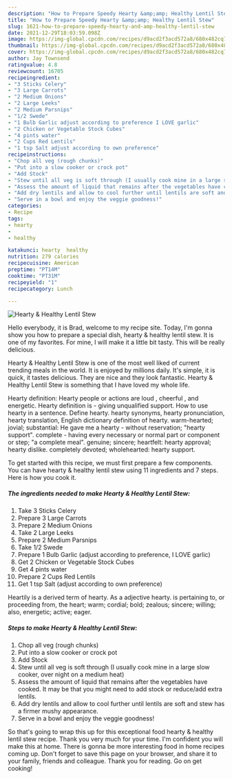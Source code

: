 ```yaml
---
description: "How to Prepare Speedy Hearty &amp;amp; Healthy Lentil Stew"
title: "How to Prepare Speedy Hearty &amp;amp; Healthy Lentil Stew"
slug: 1621-how-to-prepare-speedy-hearty-and-amp-healthy-lentil-stew
date: 2021-12-29T18:03:59.098Z
image: https://img-global.cpcdn.com/recipes/d9acd2f3acd572a8/680x482cq70/hearty-healthy-lentil-stew-recipe-main-photo.jpg
thumbnail: https://img-global.cpcdn.com/recipes/d9acd2f3acd572a8/680x482cq70/hearty-healthy-lentil-stew-recipe-main-photo.jpg
cover: https://img-global.cpcdn.com/recipes/d9acd2f3acd572a8/680x482cq70/hearty-healthy-lentil-stew-recipe-main-photo.jpg
author: Jay Townsend
ratingvalue: 4.8
reviewcount: 16705
recipeingredient:
- "3 Sticks Celery"
- "3 Large Carrots"
- "2 Medium Onions"
- "2 Large Leeks"
- "2 Medium Parsnips"
- "1/2 Swede"
- "1 Bulb Garlic adjust according to preference I LOVE garlic"
- "2 Chicken or Vegetable Stock Cubes"
- "4 pints water"
- "2 Cups Red Lentils"
- "1 tsp Salt adjust according to own preference"
recipeinstructions:
- "Chop all veg (rough chunks)"
- "Put into a slow cooker or crock pot"
- "Add Stock"
- "Stew until all veg is soft through (I usually cook mine in a large slow cooker, over night on a medium heat)"
- "Assess the amount of liquid that remains after the vegetables have cooked. It may be that you might need to add stock or reduce/add extra lentils."
- "Add dry lentils and allow to cool further until lentils are soft and stew has a firmer mushy appearance."
- "Serve in a bowl and enjoy the veggie goodness!"
categories:
- Recipe
tags:
- hearty
- 
- healthy

katakunci: hearty  healthy 
nutrition: 279 calories
recipecuisine: American
preptime: "PT14M"
cooktime: "PT31M"
recipeyield: "1"
recipecategory: Lunch

---
```



![Hearty &amp; Healthy Lentil Stew](https://img-global.cpcdn.com/recipes/d9acd2f3acd572a8/680x482cq70/hearty-healthy-lentil-stew-recipe-main-photo.jpg)

Hello everybody, it is Brad, welcome to my recipe site. Today, I'm gonna show you how to prepare a special dish, hearty &amp; healthy lentil stew. It is one of my favorites. For mine, I will make it a little bit tasty. This will be really delicious.

Hearty &amp; Healthy Lentil Stew is one of the most well liked of current trending meals in the world. It is enjoyed by millions daily. It's simple, it is quick, it tastes delicious. They are nice and they look fantastic. Hearty &amp; Healthy Lentil Stew is something that I have loved my whole life.

Hearty definition: Hearty people or actions are loud , cheerful , and energetic. Hearty definition is - giving unqualified support. How to use hearty in a sentence. Define hearty. hearty synonyms, hearty pronunciation, hearty translation, English dictionary definition of hearty. warm-hearted; jovial; substantial: He gave me a hearty - without reservation; &#34;hearty support&#34;. complete - having every necessary or normal part or component or step; &#34;a complete meal&#34;. genuine; sincere; heartfelt: hearty approval; hearty dislike. completely devoted; wholehearted: hearty support.


To get started with this recipe, we must first prepare a few components. You can have hearty &amp; healthy lentil stew using 11 ingredients and 7 steps. Here is how you cook it.

<!--inarticleads1-->

##### The ingredients needed to make Hearty &amp; Healthy Lentil Stew:

1. Take 3 Sticks Celery
1. Prepare 3 Large Carrots
1. Prepare 2 Medium Onions
1. Take 2 Large Leeks
1. Prepare 2 Medium Parsnips
1. Take 1/2 Swede
1. Prepare 1 Bulb Garlic (adjust according to preference, I LOVE garlic)
1. Get 2 Chicken or Vegetable Stock Cubes
1. Get 4 pints water
1. Prepare 2 Cups Red Lentils
1. Get 1 tsp Salt (adjust according to own preference)


Heartily is a derived term of hearty. As a adjective hearty. is pertaining to, or proceeding from, the heart; warm; cordial; bold; zealous; sincere; willing; also, energetic; active; eager. 

<!--inarticleads2-->

##### Steps to make Hearty &amp; Healthy Lentil Stew:

1. Chop all veg (rough chunks)
1. Put into a slow cooker or crock pot
1. Add Stock
1. Stew until all veg is soft through (I usually cook mine in a large slow cooker, over night on a medium heat)
1. Assess the amount of liquid that remains after the vegetables have cooked. It may be that you might need to add stock or reduce/add extra lentils.
1. Add dry lentils and allow to cool further until lentils are soft and stew has a firmer mushy appearance.
1. Serve in a bowl and enjoy the veggie goodness!




So that's going to wrap this up for this exceptional food hearty &amp; healthy lentil stew recipe. Thank you very much for your time. I'm confident you will make this at home. There is gonna be more interesting food in home recipes coming up. Don't forget to save this page on your browser, and share it to your family, friends and colleague. Thank you for reading. Go on get cooking!
